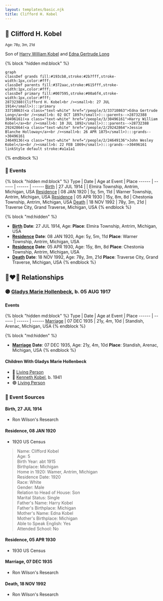```yaml
---
layout: templates/basic.njk
title: Clifford H. Kobel
---
```

## 🔵 Clifford H. Kobel
<small>Age: 78y, 3m, 21d</small>

Son of [Harry William Kobel](/people/3/30496161) and [Edna Gertrude Long](/people/3/33710863)

{% block "hidden md:block" %}
```mermaid
graph
classDef grands fill:#193cb8,stroke:#2b7fff,stroke-width:1px,color:#fff;
classDef parents fill:#372aac,stroke:#615fff,stroke-width:1px,color:#fff;
classDef primary fill:#007595,stroke:#00a6f4,stroke-width:1px,color:#fff;
28732388(Clifford H. Kobel<br /><small>b: 27 JUL 1914</small>):::primary
33710863(<a class="text-white" href="/people/3/33710863">Edna Gertrude Long</a><br /><small>b: 02 OCT 1897</small>):::parents-->28732388
30496161(<a class="text-white" href="/people/3/30496161">Harry William Kobel</a><br /><small>b: 10 JUL 1892</small>):::parents-->28732388
29242864(<a class="text-white" href="/people/2/29242864">Jessie Blanche Holloway</a><br /><small>b: 26 APR 1875</small>):::grands-->30496161
24649136(<a class="text-white" href="/people/2/24649136">John Wesley Kobel</a><br /><small>b: 22 FEB 1869</small>):::grands-->30496161
linkStyle default stroke:#a1a1a1
```
{% endblock %}

### 📆 Events

{% block "hidden md:block" %}
Type | Date | Age at Event | Place
------ | ------ | ------ | ------
[Birth](#event-event-2) | 27 JUL 1914 |  | Elmira Township, Antrim, Michigan, USA
[Residence](#event-event-0) | 08 JAN 1920 | 5y, 5m, 11d | Warner Township, Antrim, Michigan, USA
[Residence](#event-event-1) | 05 APR 1930 | 15y, 8m, 8d | Chestonia Township, Antrim, Michigan, USA
[Death](#event-event-5) | 18 NOV 1992 | 78y, 3m, 21d | Traverse City, Grand Traverse, Michigan, USA
{% endblock %}

{% block "md:hidden" %}
- **[Birth](#event-event-2)**
**Date**: 27 JUL 1914, Age:
**Place**: Elmira Township, Antrim, Michigan, USA
- **[Residence](#event-event-0)**
**Date**: 08 JAN 1920, Age: 5y, 5m, 11d
**Place**: Warner Township, Antrim, Michigan, USA
- **[Residence](#event-event-1)**
**Date**: 05 APR 1930, Age: 15y, 8m, 8d
**Place**: Chestonia Township, Antrim, Michigan, USA
- **[Death](#event-event-5)**
**Date**: 18 NOV 1992, Age: 78y, 3m, 21d
**Place**: Traverse City, Grand Traverse, Michigan, USA
{% endblock %}

## 👩‍❤️‍👨 Relationships

### 🟣 [Gladys Marie Hollenbeck](/people/5/52265274), b. 05 AUG 1917

#### Events

{% block "hidden md:block" %}
Type | Date | Age at Event | Place
------ | ------ | ------ | ------
[Marriage](#event-family-0-event-0) | 07 DEC 1935 | 21y, 4m, 10d | Standish, Arenac, Michigan, USA
{% endblock %}

{% block "md:hidden" %}
- **[Marriage](#event-family-0-event-0)**
**Date**: 07 DEC 1935, Age: 21y, 4m, 10d
**Place**: Standish, Arenac, Michigan, USA
{% endblock %}

#### Children With Gladys Marie Hollenbeck
* 🔵 [Living Person](/people/7/79176855)
* 🔵 [Kenneth Kobel](/people/4/44916336), b. 1941
* 🟣 [Living Person](/people/4/4464405)
### 📰 Event Sources

#### <a id="event-event-2"></a> Birth, 27 JUL 1914
* Ron Wilson's Research

#### <a id="event-event-0"></a> Residence, 08 JAN 1920
* 1920 US Census
>   
  > Name: Clifford Kobel  
  > Age: 5  
  > Birth Year: abt 1915  
  > Birthplace: Michigan  
  > Home in 1920: Wamer, Antrim, Michigan  
  > Residence Date: 1920  
  > Race: White  
  > Gender: Male  
  > Relation to Head of House: Son  
  > Marital Status: Single  
  > Father's Name: Harry Kobel  
  > Father's Birthplace: Michigan  
  > Mother's Name: Edna Kobel  
  > Mother's Birthplace: Michigan  
  > Able to Speak English: Yes  
  > Attended School: No

#### <a id="event-event-1"></a> Residence, 05 APR 1930
* 1930 US Census

#### <a id="event-family-0-event-0"></a> Marriage, 07 DEC 1935
* Ron Wilson's Research
#### <a id="event-event-5"></a> Death, 18 NOV 1992
* Ron Wilson's Research
